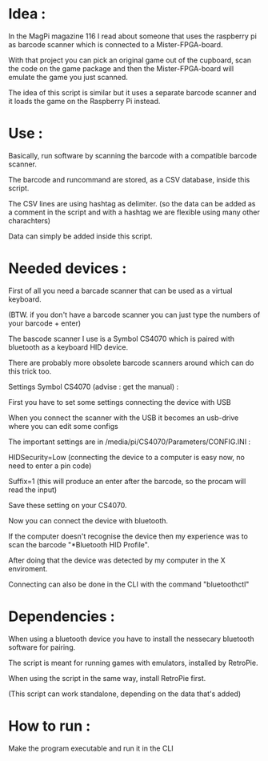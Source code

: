 # Idea :

In the MagPi magazine 116 I read about someone that uses the raspberry pi as barcode scanner which is connected to a Mister-FPGA-board.

With that project you can pick an original game out of the cupboard, scan the code on the game package and then the Mister-FPGA-board will emulate the game you just scanned.

The idea of this script is similar but it uses a separate barcode scanner and it loads the game on the Raspberry Pi instead.


# Use : 

Basically, run software by scanning the barcode with a compatible barcode scanner.

The barcode and runcommand are stored, as a CSV database, inside this script.

The CSV lines are using hashtag as delimiter. (so the data can be added as a comment in the script and with a hashtag we are flexible using many other charachters)

Data can simply be added inside this script.


# Needed devices :

First of all you need a barcade scanner that can be used as a virtual keyboard.

(BTW. if you don't have a barcode scanner you can just type the numbers of your barcode + enter)

The bascode scanner I use is a Symbol CS4070 which is paired with bluetooth as a keyboard HID device.

There are probably more obsolete barcode scanners around which can do this trick too.

  Settings Symbol CS4070 (advise : get the manual) :

  First you have to set some settings connecting the device with USB

  When you connect the scanner with the USB it becomes an usb-drive where you can edit some configs

  The important settings are in /media/pi/CS4070/Parameters/CONFIG.INI :

  HIDSecurity=Low (connecting the device to a computer is easy now, no need to enter a pin code)

  Suffix=1 (this will produce an enter after the barcode, so the procam will read the input)

  Save these setting on your CS4070.

 Now you can connect the device with bluetooth.

 If the computer doesn't recognise the device then my experience was to scan the barcode "*Bluetooth HID Profile".

 After doing that the device was detected by my computer in the X enviroment.

 Connecting can also be done in the CLI with the command "bluetoothctl"


# Dependencies :

When using a bluetooth device you have to install the nessecary bluetooth software for pairing.

The script is meant for running games with emulators, installed by RetroPie.

When using the script in the same way, install RetroPie first.

(This script can work standalone, depending on the data that's added)


# How to run :

Make the program executable and run it in the CLI
